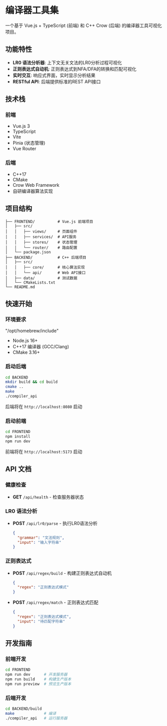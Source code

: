 # 编译器工具集

一个基于 Vue.js + TypeScript (前端) 和 C++ Crow (后端) 的编译器工具可视化项目。

## 功能特性

- **LR0 语法分析器**: 上下文无关文法的LR0分析过程可视化
- **正则表达式自动机**: 正则表达式到NFA/DFA的转换和匹配可视化
- **实时交互**: 响应式界面，实时显示分析结果
- **RESTful API**: 后端提供标准的REST API接口

## 技术栈

### 前端
- Vue.js 3
- TypeScript
- Vite
- Pinia (状态管理)
- Vue Router

### 后端
- C++17
- CMake
- Crow Web Framework
- 自研编译器算法实现

## 项目结构

```
├── FRONTEND/          # Vue.js 前端项目
│   ├── src/
│   │   ├── views/     # 页面组件
│   │   ├── services/  # API服务
│   │   ├── stores/    # 状态管理
│   │   └── router/    # 路由配置
│   └── package.json
├── BACKEND/           # C++ 后端项目
│   ├── src/
│   │   ├── core/      # 核心算法实现
│   │   └── api/       # Web API接口
│   ├── data/          # 测试数据
│   └── CMakeLists.txt
└── README.md
```

## 快速开始

### 环境要求

"/opt/homebrew/include"
- Node.js 16+
- C++17 编译器 (GCC/Clang)
- CMake 3.16+

### 启动后端

```bash
cd BACKEND
mkdir build && cd build
cmake ..
make
./compiler_api
```

后端将在 `http://localhost:8080` 启动

### 启动前端

```bash
cd FRONTEND
npm install
npm run dev
```

前端将在 `http://localhost:5173` 启动

## API 文档

### 健康检查
- **GET** `/api/health` - 检查服务器状态

### LR0 语法分析
- **POST** `/api/lr0/parse` - 执行LR0语法分析
  ```json
  {
    "grammar": "文法规则",
    "input": "输入字符串"
  }
  ```

### 正则表达式
- **POST** `/api/regex/build` - 构建正则表达式自动机
  ```json
  {
    "regex": "正则表达式模式"
  }
  ```

- **POST** `/api/regex/match` - 正则表达式匹配
  ```json
  {
    "regex": "正则表达式模式",
    "input": "待匹配字符串"
  }
  ```

## 开发指南

### 前端开发
```bash
cd FRONTEND
npm run dev      # 开发服务器
npm run build    # 构建生产版本
npm run preview  # 预览生产版本
```

### 后端开发
```bash
cd BACKEND/build
make             # 编译
./compiler_api   # 运行服务器
```